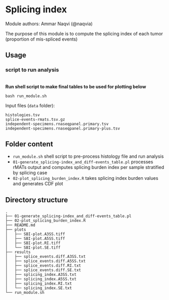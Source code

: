 # Splicing index

Module authors: Ammar Naqvi (@naqvia)

The purpose of this module is to compute the splicing index of each tumor (proportion of mis-spliced events)

## Usage
### script to run analysis
<br>**Run shell script to make final tables to be used for plotting below**
```
bash run_module.sh
```
Input files (`data` folder):
```
histologies.tsv
splice-events-rmats.tsv.gz
independent-specimens.rnaseqpanel.primary.tsv
independent-specimens.rnaseqpanel.primary-plus.tsv
```

## Folder content
* `run_module.sh` shell script to pre-process histology file and run analysis
* `01-generate_splicing-index_and_diff-events_table.pl` processes rMATs output and computes splicing burden index per sample stratified by splicing case
* `02-plot_splicing_burden_index.R` takes splicing index burden values and generates CDF plot

## Directory structure
```
.
├── 01-generate_splicing-index_and_diff-events_table.pl
├── 02-plot_splicing_burden_index.R
├── README.md
├── plots
│   ├── SBI-plot.A3SS.tiff
│   ├── SBI-plot.A5SS.tiff
│   ├── SBI-plot.RI.tiff
│   └── SBI-plot.SE.tiff
├── results
│   ├── splice_events.diff.A3SS.txt
│   ├── splice_events.diff.A5SS.txt
│   ├── splice_events.diff.RI.txt
│   ├── splice_events.diff.SE.txt
│   ├── splicing_index.A3SS.txt
│   ├── splicing_index.A5SS.txt
│   ├── splicing_index.RI.txt
│   └── splicing_index.SE.txt
└── run_module.sh
```
